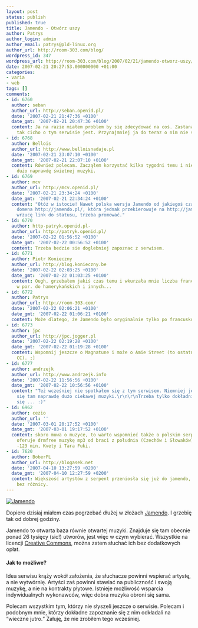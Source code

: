 ```yaml
---
layout: post
status: publish
published: true
title: Jamendo - Otwórz uszy
author: Patrys
author_login: admin
author_email: patrys@pld-linux.org
author_url: http://room-303.com/blog/
wordpress_id: 347
wordpress_url: http://room-303.com/blog/2007/02/21/jamendo-otworz-uszy/
date: 2007-02-21 20:27:53.000000000 +01:00
categories:
- varia
- web
tags: []
comments:
- id: 6760
  author: seban
  author_url: http://seban.openid.pl/
  date: '2007-02-21 21:47:36 +0100'
  date_gmt: '2007-02-21 20:47:36 +0100'
  content: Ja na razie miałem problem by się zdecydować na coś. Zastanawiam się czemu
    tak cicho o tym serwisie jest. Przynajmniej ja do teraz o nim nie słyszałem.
- id: 6768
  author: Bellois
  author_url: http://www.belloisnadaje.pl
  date: '2007-02-21 23:07:10 +0100'
  date_gmt: '2007-02-21 22:07:10 +0100'
  content: Również polecam. Zacząłem korzystać kilka tygodni temu i nie żałuję, pobrałem
    dużo naprawdę świetnej muzyki.
- id: 6769
  author: mcv
  author_url: http://mcv.openid.pl/
  date: '2007-02-21 23:34:24 +0100'
  date_gmt: '2007-02-21 22:34:24 +0100'
  content: "Otóż w istocie! Nawet polska wersja Jamendo od jakiegoś czasu jest (i
    domena http://jamendo.pl/, która jednak przekierowuje na http://jamendo.com/en/).\r\n\r\nZnów
    wrzucę link do statusu, trzeba promować."
- id: 6770
  author: http-patryk.openid.pl-
  author_url: http://patryk.openid.pl/
  date: '2007-02-22 01:56:52 +0100'
  date_gmt: '2007-02-22 00:56:52 +0100'
  content: Trzeba bedzie sie doglebniej zapoznac z serwisem.
- id: 6771
  author: Piotr Konieczny
  author_url: http://blog.konieczny.be
  date: '2007-02-22 02:03:25 +0100'
  date_gmt: '2007-02-22 01:03:25 +0100'
  content: Ough, grzebałem jakiś czas temu i wkurzała mnie liczba francuskich piosenek
    w por. do hamerykańskich i innych...
- id: 6772
  author: Patrys
  author_url: http://room-303.com/
  date: '2007-02-22 02:06:21 +0100'
  date_gmt: '2007-02-22 01:06:21 +0100'
  content: Może dlatego, że Jamendo było oryginalnie tylko po francusku? ;)
- id: 6773
  author: jpc
  author_url: http://jpc.jogger.pl
  date: '2007-02-22 02:19:28 +0100'
  date_gmt: '2007-02-22 01:19:28 +0100'
  content: Wspomnij jeszcze o Magnatune i może o Amie Street (to ostatnie nie jest
    CC). ;]
- id: 6777
  author: andrzejk
  author_url: http://www.andrzejk.info
  date: '2007-02-22 11:56:56 +0100'
  date_gmt: '2007-02-22 10:56:56 +0100'
  content: "Też wcześniej nie spotkałem się z tym serwisem. Niemniej jednak znajduje
    się tam naprawdę dużo ciekawej muzyki.\r\n\r\nTrzeba tylko dokładniej zagłębić
    się ... :)"
- id: 6962
  author: cezio
  author_url: ''
  date: '2007-03-01 20:17:52 +0100'
  date_gmt: '2007-03-01 19:17:52 +0100'
  content: skoro mowa o muzyce, to warto wspomnieć także o polskim serpent.pl, który
    oferuje drmfree muzykę mp3 od braci z południa (Czechów i Słowaków), m.in. świetne
    -123 min, Kvety i Tara Fuki.
- id: 7620
  author: BoberPL
  author_url: http://blogasek.net
  date: '2007-04-10 13:27:59 +0200'
  date_gmt: '2007-04-10 12:27:59 +0200'
  content: Większość artystów z serpent przeniosła się już do jamendo, więc to już
    bez różnicy.
---
```

<p class="strip"><a href="http://www.jamendo.com/pl/"><img src='http://room-303.com/blog/wp-content/uploads/2007/02/logo1-en.png' alt='Jamendo' /></a></p>

<p>Dopiero dzisiaj miałem czas pogrzebać dłużej w złożach <a href="http://www.jamendo.com/">Jamendo</a>. I grzebię tak od dobrej godziny.</p>

<p>Jamendo to otwarta baza równie otwartej muzyki. Znajduje się tam obecnie ponad 26 tysięcy (sic!) utworów, jest więc w czym wybierać. Wszystkie na licencji <a href="http://www.creativecommons.pl/">Creative Commons</a>, można zatem słuchać ich bez dodatkowych opłat.</p>

<h4>Jak to możliwe?</h4>

<p>Idea serwisu krąży wokół założenia, że słuchacze powinni wspierać artystę, a nie wytwórnię. Artyści zaś powinni stawiać na publiczność i swoją muzykę, a nie na kontrakty płytowe. Istnieje możliwość wsparcia indywidualnych wykonawców, więc dobra muzyka obroni się sama.</p>

<p>Polecam wszystkim tym, którzy nie słyszeli jeszcze o serwisie. Polecam i podobnym mnie, którzy dokładne zapoznanie się z nim odkładali na <q>wieczne jutro.</q> Żałuję, że nie zrobiłem tego wcześniej.</p>
